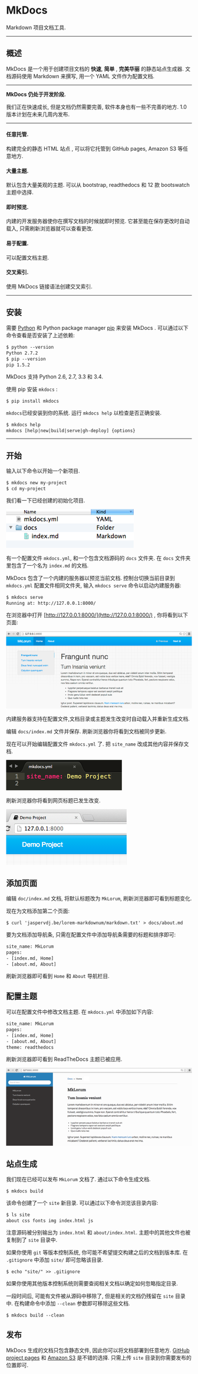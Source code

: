 # MkDocs

Markdown 项目文档工具.

---

## 概述

MkDocs 是一个用于创建项目文档的 **快速**, **简单** , **完美华丽** 的静态站点生成器. 文档源码使用 Markdown 来撰写, 用一个 YAML 文件作为配置文档.

---

**MkDocs 仍处于开发阶段.**

我们正在快速成长, 但是文档仍然需要完善, 软件本身也有一些不完善的地方. 1.0 版本计划在未来几周内发布.

---

#### 任意托管.

构建完全的静态 HTML 站点 , 可以将它托管到 GitHub pages, Amazon S3 等任意地方.

#### 大量主题.

默认包含大量美观的主题. 可以从 bootstrap, readthedocs 和 12 款 bootswatch 主题中选择.

#### 即时预览.

内建的开发服务器使你在撰写文档的时候就即时预览. 它甚至能在保存更改时自动载入, 只需刷新浏览器就可以查看更改.

#### 易于配置.

可以配置文档主题.

#### 交叉索引.

使用 MkDocs 链接语法创建交叉索引.

---

## 安装

需要 [Python][python] 和 Python package manager [pip][pip] 来安装 MkDocs . 可以通过以下命令查看是否安装了上述依赖:

    $ python --version
    Python 2.7.2
    $ pip --version
    pip 1.5.2

MkDocs 支持 Python 2.6, 2.7, 3.3 和 3.4.

使用 pip 安装 `mkdocs` :

    $ pip install mkdocs

`mkdocs`已经安装到你的系统. 运行 `mkdocs help` 以检查是否正确安装.

    $ mkdocs help
    mkdocs [help|new|build|serve|gh-deploy] {options}

---

## 开始

输入以下命令以开始一个新项目.

    $ mkdocs new my-project
    $ cd my-project

我们看一下已经创建的初始化项目.

![The initial MkDocs layout](img/initial-layout.png)

有一个配置文件 `mkdocs.yml`, 和一个包含文档源码的 `docs` 文件夹. 在 `docs` 文件夹里包含了一个名为 `index.md` 的文档.

MkDocs 包含了一个内建的服务器以预览当前文档. 控制台切换当前目录到 `mkdocs.yml` 配置文件相同文件夹, 输入 `mkdocs serve` 命令以启动内建服务器:

    $ mkdocs serve
	Running at: http://127.0.0.1:8000/

在浏览器中打开 [http://127.0.0.1:8000/](http://127.0.0.1:8000/) , 你将看到以下页面:

![The MkDocs live server](img/screenshot.png)

内建服务器支持在配置文件,文档目录或主题发生改变时自动载入并重新生成文档.

编辑 `docs/index.md` 文件并保存. 刷新浏览器你将看到文档被同步更新.

现在可以开始编辑配置文件 `mkdocs.yml` 了.  把 `site_name` 改成其他内容并保存文档.

![Editing the config file](img/initial-config.png)

刷新浏览器你将看到网页标题已发生改变.

![The site_name setting](img/site-name.png)

## 添加页面

编辑 `doc/index.md` 文档, 将默认标题改为 `MkLorum`, 刷新浏览器即可看到标题变化.

现在为文档添加第二个页面:

    $ curl 'jaspervdj.be/lorem-markdownum/markdown.txt' > docs/about.md

要为文档添加导航条, 只需在配置文件中添加导航条需要的标题和排序即可:

    site_name: MkLorum
    pages:
    - [index.md, Home]
    - [about.md, About]

刷新浏览器即可看到 `Home` 和 `About` 导航栏目.

## 配置主题

可以在配置文件中修改文档主题. 在 `mkdocs.yml` 中添加如下内容:

    site_name: MkLorum
    pages:
    - [index.md, Home]
    - [about.md, About]
    theme: readthedocs

刷新浏览器即可看到 ReadTheDocs 主题已被应用.

![Screenshot](img/readthedocs.png)

## 站点生成

我们现在已经可以发布 `MkLorum` 文档了. 通过以下命令生成文档.

    $ mkdocs build

该命令创建了一个 `site` 新目录. 可以通过以下命令浏览该目录内容:

    $ ls site
    about css fonts img index.html js

注意源码被分别输出为 `index.html` 和 `about/index.html`.  主题中的其他文件也被复制到了 `site` 目录中.

如果你使用 `git` 等版本控制系统, 你可能不希望提交构建之后的文档到版本库.  在 `.gitignore` 中添加 `site/` 即可忽略该目录.

    $ echo "site/" >> .gitignore

如果你使用其他版本控制系统则需要查阅相关文档以确定如何忽略指定目录.

一段时间后, 可能有文件被从源码中移除了, 但是相关的文档仍残留在 `site` 目录中. 在构建命令中添加 `--clean` 参数即可移除这些文档.

    $ mkdocs build --clean

## 发布

MkDocs 生成的文档只包含静态文件, 因此你可以将文档部署到任意地方. [GitHub project pages](https://help.github.com/articles/creating-project-pages-manually) 和 [Amazon S3](http://docs.aws.amazon.com/AmazonS3/latest/dev/WebsiteHosting.html) 是不错的选择. 只需上传 `site` 目录到你需要发布的位置即可.

[python]: https://www.python.org/
[pip]: http://pip.readthedocs.org/en/latest/installing.html
